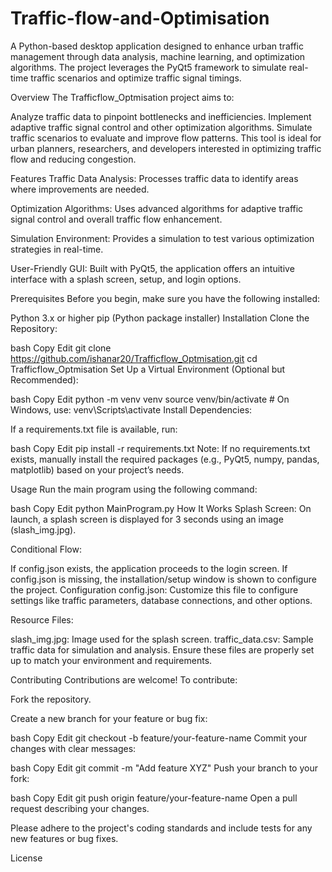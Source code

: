 # Traffic-flow-and-Optimisation
A Python-based desktop application designed to enhance urban traffic management through data analysis, machine learning, and optimization algorithms. The project leverages the PyQt5 framework to simulate real-time traffic scenarios and optimize traffic signal timings.

Overview
The Trafficflow_Optmisation project aims to:

Analyze traffic data to pinpoint bottlenecks and inefficiencies.
Implement adaptive traffic signal control and other optimization algorithms.
Simulate traffic scenarios to evaluate and improve flow patterns.
This tool is ideal for urban planners, researchers, and developers interested in optimizing traffic flow and reducing congestion.

Features
Traffic Data Analysis:
Processes traffic data to identify areas where improvements are needed.

Optimization Algorithms:
Uses advanced algorithms for adaptive traffic signal control and overall traffic flow enhancement.

Simulation Environment:
Provides a simulation to test various optimization strategies in real-time.

User-Friendly GUI:
Built with PyQt5, the application offers an intuitive interface with a splash screen, setup, and login options.

Prerequisites
Before you begin, make sure you have the following installed:

Python 3.x or higher
pip (Python package installer)
Installation
Clone the Repository:

bash
Copy
Edit
git clone https://github.com/ishanar20/Trafficflow_Optmisation.git
cd Trafficflow_Optmisation
Set Up a Virtual Environment (Optional but Recommended):

bash
Copy
Edit
python -m venv venv
source venv/bin/activate  # On Windows, use: venv\Scripts\activate
Install Dependencies:

If a requirements.txt file is available, run:

bash
Copy
Edit
pip install -r requirements.txt
Note: If no requirements.txt exists, manually install the required packages (e.g., PyQt5, numpy, pandas, matplotlib) based on your project’s needs.

Usage
Run the main program using the following command:

bash
Copy
Edit
python MainProgram.py
How It Works
Splash Screen:
On launch, a splash screen is displayed for 3 seconds using an image (slash_img.jpg).

Conditional Flow:

If config.json exists, the application proceeds to the login screen.
If config.json is missing, the installation/setup window is shown to configure the project.
Configuration
config.json:
Customize this file to configure settings like traffic parameters, database connections, and other options.

Resource Files:

slash_img.jpg: Image used for the splash screen.
traffic_data.csv: Sample traffic data for simulation and analysis.
Ensure these files are properly set up to match your environment and requirements.

Contributing
Contributions are welcome! To contribute:

Fork the repository.

Create a new branch for your feature or bug fix:

bash
Copy
Edit
git checkout -b feature/your-feature-name
Commit your changes with clear messages:

bash
Copy
Edit
git commit -m "Add feature XYZ"
Push your branch to your fork:

bash
Copy
Edit
git push origin feature/your-feature-name
Open a pull request describing your changes.

Please adhere to the project's coding standards and include tests for any new features or bug fixes.

License
